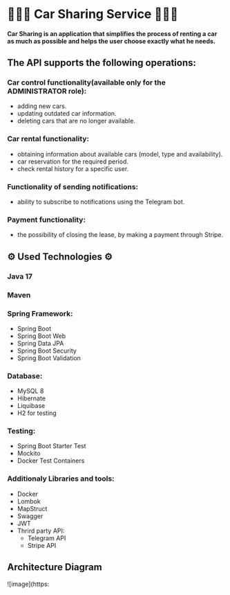 # 🚗🚕🚙 Car Sharing Service 🚗🚕🚙

####   Car Sharing is an application that simplifies the process of renting a car as much as possible and helps the user choose exactly what he needs.

## The API supports the following operations:

### Car control functionality(available only for the ADMINISTRATOR role):
  - adding new cars.
  - updating outdated car information.
  - deleting cars that are no longer available.
### Car rental functionality:
  - obtaining information about available cars (model, type and availability).
  - car reservation for the required period.
  - check rental history for a specific user.
### Functionality of sending notifications:
  - ability to subscribe to notifications using the Telegram bot.
### Payment functionality:
  - the possibility of closing the lease, by making a payment through Stripe.

## ⚙️ Used Technologies ⚙️ 

### Java 17
### Maven
### Spring Framework:
- Spring Boot 
- Spring Boot Web
- Spring Data JPA
- Spring Boot Security
- Spring Boot Validation

### Database:
- MySQL 8
- Hibernate
- Liquibase
- H2 for testing

### Testing:
- Spring Boot Starter Test
- Mockito
- Docker Test Containers

### Additionaly Libraries and tools:
- Docker
- Lombok
- MapStruct
- Swagger
- JWT
- Thrird party API:
  - Telegram API
  - Stripe API

## Architecture Diagram
![image](https:

  
